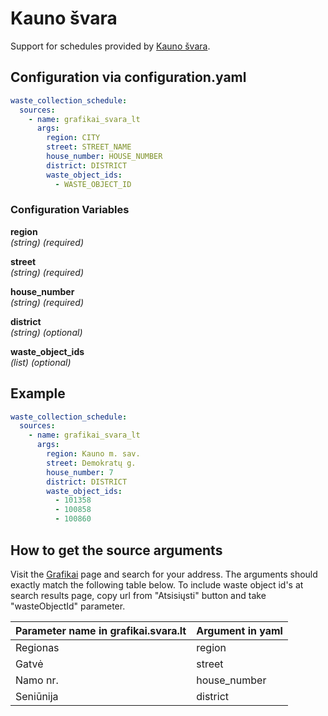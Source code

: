 # Kauno švara

Support for schedules provided by [Kauno švara](https://svara.lt).

## Configuration via configuration.yaml

```yaml
waste_collection_schedule:
  sources:
    - name: grafikai_svara_lt
      args:
        region: CITY
        street: STREET_NAME
        house_number: HOUSE_NUMBER
        district: DISTRICT
        waste_object_ids:
          - WASTE_OBJECT_ID
```

### Configuration Variables

**region**  
*(string) (required)*

**street**  
*(string) (required)*

**house_number**  
*(string) (required)*

**district**  
*(string) (optional)*

**waste_object_ids**  
*(list) (optional)*

## Example

```yaml
waste_collection_schedule:
  sources:
    - name: grafikai_svara_lt
      args:
        region: Kauno m. sav.
        street: Demokratų g.
        house_number: 7
        district: DISTRICT
        waste_object_ids:
          - 101358
          - 100858
          - 100860
```

## How to get the source arguments

Visit the [Grafikai](http://grafikai.svara.lt) page and search for your address.  The arguments should exactly match the following table below. To include waste object id's at search results page, copy url from "Atsisiųsti" button and take "wasteObjectId" parameter.

| Parameter name in grafikai.svara.lt | Argument in yaml |
|-------------------------------------|------------------|
| Regionas                            | region            |
| Gatvė                               | street             |
| Namo nr.                            | house_number             |
| Seniūnija                           | district             |
